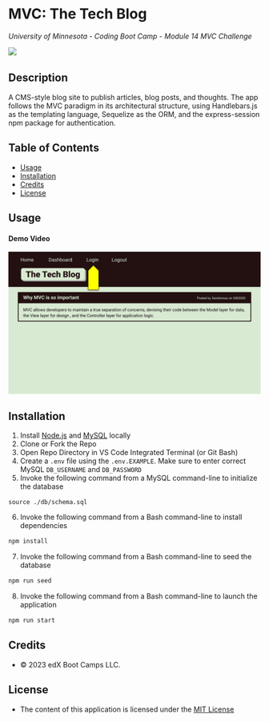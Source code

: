 # MVC: The Tech Blog
*University of Minnesota - Coding Boot Camp - Module 14 MVC Challenge*

[![](https://img.shields.io/badge/License-MIT_License-blue)](https://choosealicense.com/licenses/mit/)

## Description

A CMS-style blog site to publish articles, blog posts, and thoughts. The app follows the MVC paradigm in its architectural structure, using Handlebars.js as the templating language, Sequelize as the ORM, and the express-session npm package for authentication.

## Table of Contents
- [Usage](#usage)
- [Installation](#installation)
- [Credits](#credits)
- [License](#license)

## Usage

#### Demo Video

[![A video thumbnail shows the application with a play button overlaying the view.](./_challenge_info/Assets/14-mvc-homework-demo-01.gif)](https://drive.google.com/file/d/1gSIk0f-nTdhPcgkUQjwK50iPHKZmVkEx/view)

## Installation 

1. Install [Node.js](https://nodejs.org/) and [MySQL](https://www.mysql.com/) locally
2. Clone or Fork the Repo
3. Open Repo Directory in VS Code Integrated Terminal (or Git Bash)
4. Create a `.env` file using the `.env.EXAMPLE`. Make sure to enter correct MySQL `DB_USERNAME` and `DB_PASSWORD`
5. Invoke the following command from a MySQL command-line to initialize the database
```
source ./db/schema.sql
```
6. Invoke the following command from a Bash command-line to install dependencies
```bash
npm install
```
7. Invoke the following command from a Bash command-line to seed the database
```bash
npm run seed
```
8. Invoke the following command from a Bash command-line to launch the application
```bash
npm run start
```


## Credits
- © 2023 edX Boot Camps LLC.


## License

- The content of this application is licensed under the [MIT License](https://choosealicense.com/licenses/mit/)
